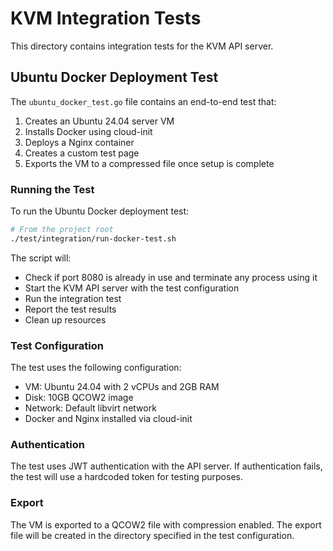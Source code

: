 # KVM Integration Tests

This directory contains integration tests for the KVM API server.

## Ubuntu Docker Deployment Test

The `ubuntu_docker_test.go` file contains an end-to-end test that:

1. Creates an Ubuntu 24.04 server VM
2. Installs Docker using cloud-init
3. Deploys a Nginx container
4. Creates a custom test page
5. Exports the VM to a compressed file once setup is complete

### Running the Test

To run the Ubuntu Docker deployment test:

```bash
# From the project root
./test/integration/run-docker-test.sh
```

The script will:
- Check if port 8080 is already in use and terminate any process using it
- Start the KVM API server with the test configuration
- Run the integration test
- Report the test results
- Clean up resources

### Test Configuration

The test uses the following configuration:
- VM: Ubuntu 24.04 with 2 vCPUs and 2GB RAM
- Disk: 10GB QCOW2 image
- Network: Default libvirt network
- Docker and Nginx installed via cloud-init

### Authentication

The test uses JWT authentication with the API server. If authentication fails, the test will use a hardcoded token for testing purposes.

### Export

The VM is exported to a QCOW2 file with compression enabled. The export file will be created in the directory specified in the test configuration.
